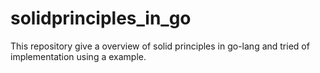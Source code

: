# solidprinciples_in_go
This repository give a overview of solid principles in go-lang and tried of implementation using a example.
